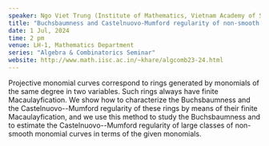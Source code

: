 ```yaml
---
speaker: Ngo Viet Trung (Institute of Mathematics, Vietnam Academy of Science and Technology, Hanoi, Vietnam)
title: "Buchsbaumness and Castelnuovo-Mumford regularity of non-smooth monomial curves 	(LH-1 – 2 pm, Mon)"
date: 1 Jul, 2024
time: 2 pm
venue: LH-1, Mathematics Department
series: "Algebra & Combinatorics Seminar"
website: http://www.math.iisc.ac.in/~khare/algcomb23-24.html
---
```


Projective monomial curves correspond to rings generated by monomials of the same degree in two variables. Such rings always have finite Macaulayfication.
We show how to characterize the Buchsbaumness and the Castelnuovo--Mumford regularity of these rings by means of their finite Macaulayfication, and we use
this method to study the Buchsbaumness and to estimate the Castelnuovo--Mumford regularity of large classes of non-smooth monomial curves in terms of the
given monomials.
